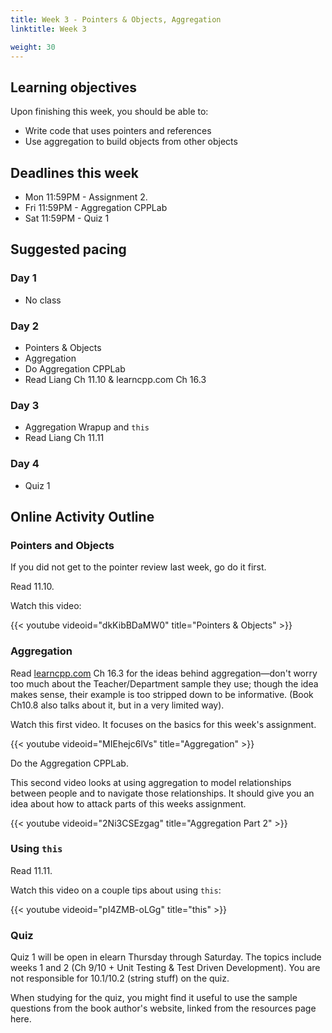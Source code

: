 ```yaml
---
title: Week 3 - Pointers & Objects, Aggregation
linktitle: Week 3

weight: 30
---
```


## Learning objectives

Upon finishing this week, you should be able to:

-   Write code that uses pointers and references
-   Use aggregation to build objects from other objects

## Deadlines this week

-   Mon 11:59PM - Assignment 2.
-   Fri 11:59PM - Aggregation CPPLab
-   Sat 11:59PM - Quiz 1

## Suggested pacing

### Day 1

-   No class

### Day 2

-   Pointers & Objects
-   Aggregation
-   Do Aggregation CPPLab
-   Read Liang Ch 11.10 & learncpp.com Ch 16.3

### Day 3

-   Aggregation Wrapup and `this`
-   Read Liang Ch 11.11

### Day 4

-   Quiz 1

## Online Activity Outline

### Pointers and Objects

If you did not get to the pointer review last week, go do it first.

Read 11.10.

Watch this video:

{{< youtube videoid="dkKibBDaMW0" title="Pointers & Objects" >}}

### Aggregation

Read [learncpp.com](http://www.learncpp.com/) Ch 16.3 for the ideas behind
aggregation—don't worry too much about the Teacher/Department sample
they use; though the idea makes sense, their example is too stripped
down to be informative. (Book Ch10.8 also talks about it, but in a very
limited way).

Watch this first video. It focuses on the basics for this week's
assignment.

{{< youtube videoid="MIEhejc6lVs" title="Aggregation" >}}

Do the Aggregation CPPLab.

This second video looks at using aggregation to model relationships
between people and to navigate those relationships. It should give you
an idea about how to attack parts of this weeks assignment.

{{< youtube videoid="2Ni3CSEzgag" title="Aggregation Part 2" >}}

### Using `this`

Read 11.11.

Watch this video on a couple tips about using `this`:

{{< youtube videoid="pI4ZMB-oLGg" title="this" >}}

### Quiz

Quiz 1 will be open in elearn Thursday through Saturday. The topics
include weeks 1 and 2 (Ch 9/10 + Unit Testing & Test Driven Development).
You are not responsible for 10.1/10.2 (string stuff) on the quiz.

When studying for the quiz, you might find it useful to use the sample
questions from the book author's website, linked from the resources
page here.